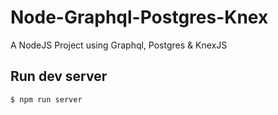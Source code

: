 # Node-Graphql-Postgres-Knex

A NodeJS Project using Graphql, Postgres & KnexJS

## Run dev server
```$ npm run server```